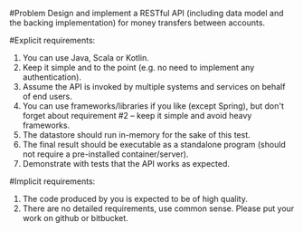 #Problem 
Design and implement a RESTful API (including data model and the backing implementation)
for money transfers between accounts.

#Explicit requirements:
1. You can use Java, Scala or Kotlin.
2. Keep it simple and to the point (e.g. no need to implement any authentication).
3. Assume the API is invoked by multiple systems and services on behalf of end users.
4. You can use frameworks/libraries if you like (except Spring), but don't forget about
requirement #2 – keep it simple and avoid heavy frameworks.
5. The datastore should run in-memory for the sake of this test.
6. The final result should be executable as a standalone program (should not require
a pre-installed container/server).
7. Demonstrate with tests that the API works as expected.

#Implicit requirements:
1. The code produced by you is expected to be of high quality.
2. There are no detailed requirements, use common sense.
Please put your work on github or bitbucket.
